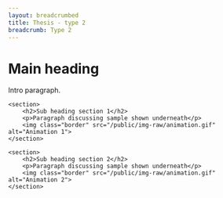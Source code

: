 ```yaml
---
layout: breadcrumbed
title: Thesis - type 2
breadcrumb: Type 2
---
```

<div class="container">
    <h1>Main heading</h1>
    <p>Intro paragraph.</p>

    <section>
        <h2>Sub heading section 1</h2>
        <p>Paragraph discussing sample shown underneath</p>
        <img class="border" src="/public/img-raw/animation.gif" alt="Animation 1">
    </section>

    <section>
        <h2>Sub heading section 2</h2>
        <p>Paragraph discussing sample shown underneath</p>
        <img class="border" src="/public/img-raw/animation.gif" alt="Animation 2">
    </section>
</div>

